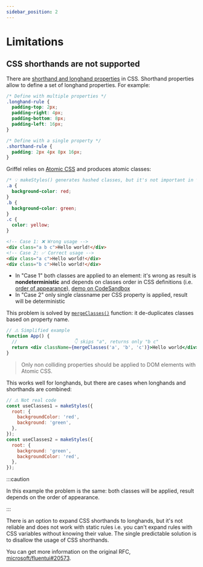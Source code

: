 ```yaml
---
sidebar_position: 2
---
```


# Limitations

## CSS shorthands are not supported

There are [shorthand and longhand properties](https://developer.mozilla.org/en-US/docs/Web/CSS/Shorthand_properties) in CSS. Shorthand properties allow to define a set of longhand properties. For example:

```css
/* Define with multiple properties */
.longhand-rule {
  padding-top: 2px;
  padding-right: 4px;
  padding-bottom: 8px;
  padding-left: 16px;
}

/* Define with a single property */
.shorthand-rule {
  padding: 2px 4px 8px 16px;
}
```

Griffel relies on [Atomic CSS](/react/guides/atomic-css) and produces atomic classes:

```css
/* 💡 makeStyles() generates hashed classes, but it's not important in this example */
.a {
  background-color: red;
}
.b {
  background-color: green;
}
.c {
  color: yellow;
}
```

```html
<!-- Case 1: ❌ Wrong usage -->
<div class="a b c">Hello world!</div>
<!-- Case 2: ✅ Correct usage -->
<div class="a c">Hello world!</div>
<div class="b c">Hello world!</div>
```

- In "Case 1" both classes are applied to an element: it's wrong as result is **nondeterministic** and depends on classes order in CSS definitions (i.e. [order of appearance](https://www.w3.org/TR/css-cascade-3/#cascade-order)), [demo on CodeSandbox](https://codesandbox.io/s/css-insertion-order-matters-mgt6y)
- In "Case 2" only single classname per CSS property is applied, result will be deterministic

This problem is solved by [`mergeClasses()`](https://github.com/microsoft/griffel/blob/main/packages/core/src/mergeClasses.ts) function: it de-duplicates classes based on property name.

```jsx
// ⚠ Simplified example
function App() {
  //                     👇 skips "a", returns only "b c"
  return <div className={mergeClasses('a', 'b', 'c')}>Hello world</div>;
}
```

> Only non colliding properties should be applied to DOM elements with Atomic CSS.

This works well for longhands, but there are cases when longhands and shorthands are combined:

```js
// ⚠ Not real code
const useClasses1 = makeStyles({
  root: {
    backgroundColor: 'red',
    background: 'green',
  },
});
const useClasses2 = makeStyles({
  root: {
    background: 'green',
    backgroundColor: 'red',
  },
});
```

:::caution

In this example the problem is the same: both classes will be applied, result depends on the order of appearance.

:::

There is an option to expand CSS shorthands to longhands, but it's not reliable and does not work with static rules i.e. you can't expand rules with CSS variables without knowing their value. The single predictable solution is to disallow the usage of CSS shorthands.

You can get more information on the original RFC, [microsoft/fluentui#20573](https://github.com/microsoft/fluentui/pull/20573).
